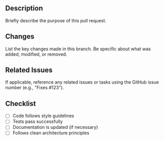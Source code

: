## Description
Briefly describe the purpose of this pull request.

## Changes
List the key changes made in this branch. Be specific about what was added, modified, or removed.

## Related Issues
If applicable, reference any related issues or tasks using the GitHub issue number (e.g., "Fixes #123").

## Checklist
- [ ] Code follows style guidelines
- [ ] Tests pass successfully
- [ ] Documentation is updated (if necessary)
- [ ] Follows clean architecture principles
